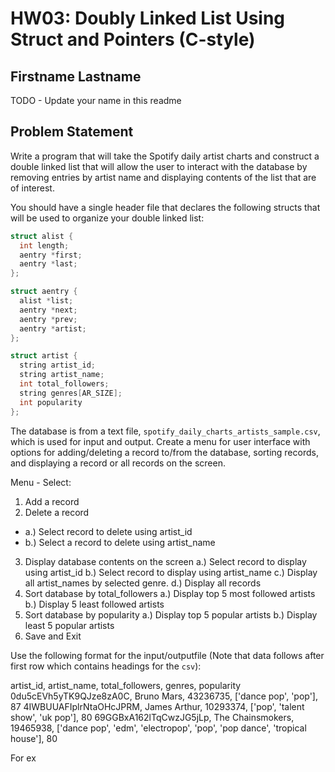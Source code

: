 # HW03: Doubly Linked List Using Struct and Pointers (C-style)

## Firstname Lastname

TODO - Update your name in this readme

## Problem Statement

Write a program that will take the Spotify daily artist charts and construct a double linked list that will allow the user to interact with the database by removing entries by artist name and displaying contents of the list that are of interest.

You should have a single header file that declares the following structs that will be used to organize your double linked list:
```c++
struct alist {
  int length;
  aentry *first;
  aentry *last;
};

struct aentry {
  alist *list;
  aentry *next;
  aentry *prev;
  aentry *artist;
};

struct artist {
  string artist_id;
  string artist_name;
  int total_followers;
  string genres[AR_SIZE];
  int popularity
};
```
The database is from a text file, `spotify_daily_charts_artists_sample.csv`, which is used for input and output. Create a menu for user interface with options for adding/deleting a record to/from the database, sorting records, and displaying a record or all records on the screen.

Menu - Select:
1. Add a record
2. Delete a record
 -  a.) Select record to delete using artist_id
 -  b.) Select a record to delete using artist_name
3. Display database contents on the screen
  a.) Select record to display using artist_id
  b.) Select record to display using artist_name
  c.) Display all artist_names by selected genre.
  d.) Display all records
4. Sort database by total_followers
  a.) Display top 5 most followed artists
  b.) Display 5 least followed artists
5. Sort database by popularity
  a.) Display top 5 popular artists
  b.) Display least 5 popular artists
6. Save and Exit

Use the following format for the input/outputfile (Note that data follows after first row which contains headings for the `csv`):

artist_id, artist_name, total_followers, genres, popularity
0du5cEVh5yTK9QJze8zA0C,	Bruno Mars,	43236735,	['dance pop', 'pop'],	87
4IWBUUAFIplrNtaOHcJPRM,	James Arthur,	10293374,	['pop', 'talent show', 'uk pop'],	80
69GGBxA162lTqCwzJG5jLp,	The Chainsmokers,	19465938,	['dance pop', 'edm', 'electropop', 'pop', 'pop dance', 'tropical house'],	80


For ex
